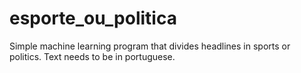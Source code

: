 # esporte_ou_politica
Simple machine learning program that divides headlines in sports or politics. Text needs to be in portuguese.
